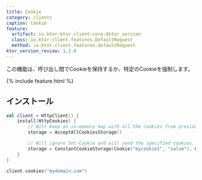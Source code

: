 ```yaml
---
title: Cookie
category: clients
caption: Cookie
feature:
  artifact: io.ktor:ktor-client-core:$ktor_version
  class: io.ktor.client.features.DefaultRequest
  method: io.ktor.client.features.defaultRequest
ktor_version_review: 1.2.0
---
```


この機能は、呼び出し間でCookieを保持するか、特定のCookieを強制します。

{% include feature.html %}

## インストール

```kotlin
val client = HttpClient() {
    install(HttpCookies) {
        // Will keep an in-memory map with all the cookies from previous requests.
        storage = AcceptAllCookiesStorage()

        // Will ignore Set-Cookie and will send the specified cookies.
        storage = ConstantCookieStorage(Cookie("mycookie1", "value"), Cookie("mycookie2", "value"))
    }
}

client.cookies("mydomain.com")
```
